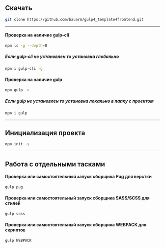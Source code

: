 ## Скачать 

```bash
git clone https://github.com/bauarm/gulp4_template4frontend.git
```
____
#### Проверка на наличие gulp-cli
```bash
npm ls -g --depth=0 
```
##### Если gulp-cli не установлен то установка глобально
```bash
npm i gulp-cli -g 
```
#### Проверка на наличие gulp
```bash
npm gulp -v
```
##### Если gulp не установлен то установка локально в папку с проектом
```bash
npm i gulp 
```
____

## Инициализация проекта
```bash
npm init -y 
``` 
____

## Работа с отдельными тасками

#### Проверка или самостоятельный запуск сборщика Pug для верстки

```bash
gulp pug
```
#### Проверка или самостоятельный запуск сборщика SASS/SCSS для стилей

```bash
gulp sass
```
#### Проверка или самостоятельный запуск сборщика WEBPACK для скриптов

```bash
gulp WEBPACK
```